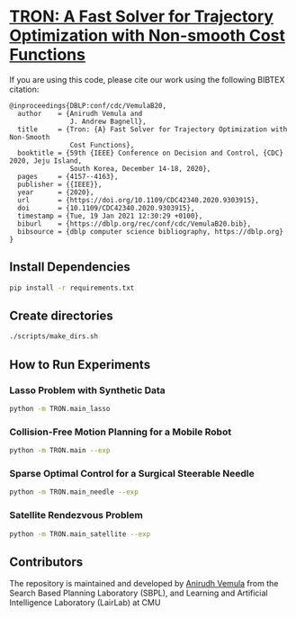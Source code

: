 # [TRON: A Fast Solver for Trajectory Optimization with Non-smooth Cost Functions](https://arxiv.org/abs/2003.14393)

If you are using this code, please cite our work using the following BIBTEX citation:

```
@inproceedings{DBLP:conf/cdc/VemulaB20,
  author    = {Anirudh Vemula and
               J. Andrew Bagnell},
  title     = {Tron: {A} Fast Solver for Trajectory Optimization with Non-Smooth
               Cost Functions},
  booktitle = {59th {IEEE} Conference on Decision and Control, {CDC} 2020, Jeju Island,
               South Korea, December 14-18, 2020},
  pages     = {4157--4163},
  publisher = {{IEEE}},
  year      = {2020},
  url       = {https://doi.org/10.1109/CDC42340.2020.9303915},
  doi       = {10.1109/CDC42340.2020.9303915},
  timestamp = {Tue, 19 Jan 2021 12:30:29 +0100},
  biburl    = {https://dblp.org/rec/conf/cdc/VemulaB20.bib},
  bibsource = {dblp computer science bibliography, https://dblp.org}
}
```

## Install Dependencies
```bash
pip install -r requirements.txt

```
## Create directories

``` bash
./scripts/make_dirs.sh
```
## How to Run Experiments

### Lasso Problem with Synthetic Data

``` bash
python -m TRON.main_lasso
```

### Collision-Free Motion Planning for a Mobile Robot

```bash
python -m TRON.main --exp
```

### Sparse Optimal Control for a Surgical Steerable Needle

``` bash
python -m TRON.main_needle --exp
```

### Satellite Rendezvous Problem

``` bash
python -m TRON.main_satellite --exp
```

## Contributors

The repository is maintained and developed by [Anirudh Vemula](https://vvanirudh.github.io/) from the Search Based Planning Laboratory (SBPL), and Learning and Artificial Intelligence Laboratory (LairLab) at CMU
